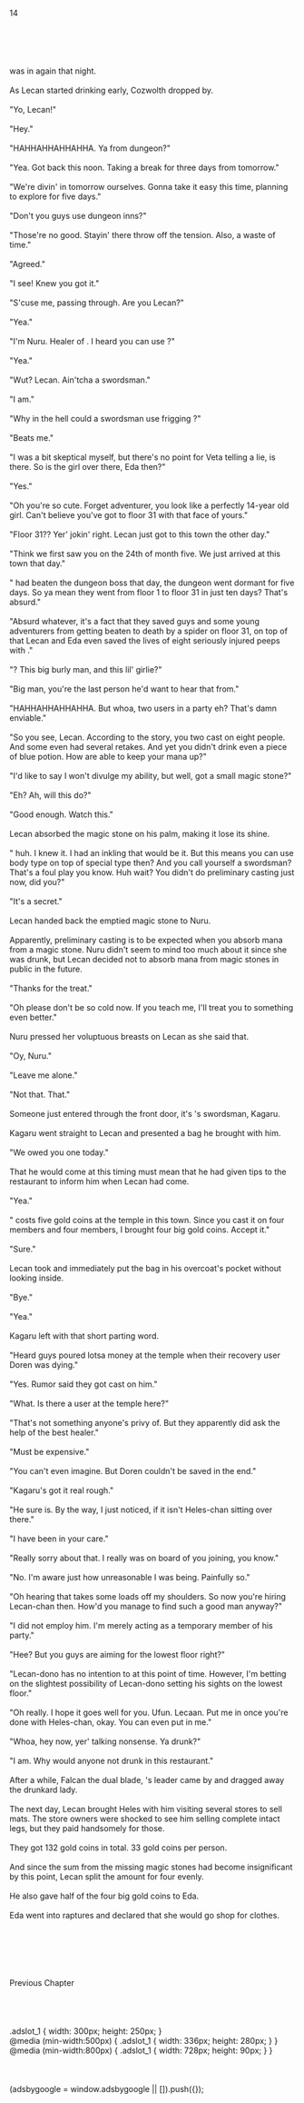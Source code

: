 <br/>
14<br/>
<br/>
<br/>
<br/>
<br/>
<br/>
<Vega> was in <Jade's Restaurant> again that night.<br/>
<br/>
As Lecan started drinking early, Cozwolth dropped by.<br/>
<br/>
"Yo, Lecan!"<br/>
<br/>
"Hey."<br/>
<br/>
"HAHHAHHAHHAHHA. Ya from dungeon?"<br/>
<br/>
"Yea. Got back this noon. Taking a break for three days from tomorrow."<br/>
<br/>
"We're divin' in tomorrow ourselves. Gonna take it easy this time, planning to explore for five days."<br/>
<br/>
"Don't you guys use dungeon inns?"<br/>
<br/>
"Those're no good. Stayin' there throw off the tension. Also, a waste of time."<br/>
<br/>
"Agreed."<br/>
<br/>
"I see! Knew you got it."<br/>
<br/>
"S'cuse me, passing through. Are you Lecan?"<br/>
<br/>
"Yea."<br/>
<br/>
"I'm Nuru. Healer of <Azcariz>. I heard you can use <High Recovery>?"<br/>
<br/>
"Yea."<br/>
<br/>
"Wut? Lecan. Ain'tcha a swordsman."<br/>
<br/>
"I am."<br/>
<br/>
"Why in the hell could a swordsman use frigging <High Recovery>?"<br/>
<br/>
"Beats me."<br/>
<br/>
"I was a bit skeptical myself, but there's no point for Veta telling a lie, is there. So is the girl over there, Eda then?"<br/>
<br/>
"Yes."<br/>
<br/>
"Oh you're so cute. Forget adventurer, you look like a perfectly 14-year old girl. Can't believe you've got to floor 31 with that face of yours."<br/>
<br/>
"Floor 31?? Yer' jokin' right. Lecan just got to this town the other day."<br/>
<br/>
"Think we first saw you on the 24th of month five. We just arrived at this town that day."<br/>
<br/>
"<Jaira> had beaten the dungeon boss that day, the dungeon went dormant for five days. So ya mean they went from floor 1 to floor 31 in just ten days? That's absurd."<br/>
<br/>
"Absurd whatever, it's a fact that they saved <Jaira> guys and some young adventurers from getting beaten to death by a spider on floor 31, on top of that Lecan and Eda even saved the lives of eight seriously injured peeps with <High Recovery>."<br/>
<br/>
"<High Recovery>? This big burly man, and this lil' girlie?"<br/>
<br/>
"Big man, you're the last person he'd want to hear that from."<br/>
<br/>
"HAHHAHHAHHAHHA. But whoa, two <High Recovery> users in a party eh? That's damn enviable."<br/>
<br/>
"So you see, Lecan. According to the story, you two cast <High Recovery> on eight people. And some even had several retakes. And yet you didn't drink even a piece of blue potion. How are able to keep your mana up?"<br/>
<br/>
"I'd like to say I won't divulge my ability, but well, got a small magic stone?"<br/>
<br/>
"Eh? Ah, will this do?"<br/>
<TLN: Catch the latest updates and edits at Sousetsuka .com ><br/>
"Good enough. Watch this."<br/>
<br/>
Lecan absorbed the magic stone on his palm, making it lose its shine.<br/>
<br/>
"<Absorption> huh. I knew it. I had an inkling that would be it. But this means you can use body type <Recovery> on top of special type <Absorption> then? And you call yourself a swordsman? That's a foul play you know. Huh wait? You didn't do preliminary casting just now, did you?"<br/>
<br/>
"It's a secret."<br/>
<br/>
Lecan handed back the emptied magic stone to Nuru.<br/>
<br/>
Apparently, preliminary casting is to be expected when you absorb mana from a magic stone. Nuru didn't seem to mind too much about it since she was drunk, but Lecan decided not to absorb mana from magic stones in public in the future.<br/>
<br/>
"Thanks for the treat."<br/>
<br/>
"Oh please don't be so cold now. If you teach me, I'll treat you to something even better."<br/>
<br/>
Nuru pressed her voluptuous breasts on Lecan as she said that.<br/>
<br/>
"Oy, Nuru."<br/>
<br/>
"Leave me alone."<br/>
<br/>
"Not that. That."<br/>
<br/>
Someone just entered through the front door, it's <Jaira>'s swordsman, Kagaru.<br/>
<br/>
Kagaru went straight to Lecan and presented a bag he brought with him.<br/>
<br/>
"We owed you one today."<br/>
<br/>
That he would come at this timing must mean that he had given tips to the restaurant to inform him when Lecan had come.<br/>
<br/>
"Yea."<br/>
<br/>
"<High Recovery> costs five gold coins at the temple in this town. Since you cast it on four <Jaira> members and four <Pezan Toorzam> members, I brought four big gold coins. Accept it."<br/>
<br/>
"Sure."<br/>
<br/>
Lecan took and immediately put the bag in his overcoat's pocket without looking inside.<br/>
<br/>
"Bye."<br/>
<br/>
"Yea."<br/>
<br/>
Kagaru left <Jade's Restaurant> with that short parting word.<br/>
<br/>
"Heard <Jaira> guys poured lotsa money at the temple when their recovery user Doren was dying."<br/>
<br/>
"Yes. Rumor said they got <Purification> cast on him."<br/>
<br/>
"What. Is there a <Purification> user at the temple here?"<br/>
<br/>
"That's not something anyone's privy of. But they apparently did ask the help of the best healer."<br/>
<br/>
"Must be expensive."<br/>
<br/>
"You can't even imagine. But Doren couldn't be saved in the end."<br/>
<br/>
"Kagaru's got it real rough."<br/>
<br/>
"He sure is. By the way, I just noticed, if it isn't Heles-chan sitting over there."<br/>
<br/>
"I have been in your care."<br/>
<br/>
"Really sorry about that. I really was on board of you joining, you know."<br/>
<br/>
"No. I'm aware just how unreasonable I was being. Painfully so."<br/>
<br/>
"Oh hearing that takes some loads off my shoulders. So now you're hiring Lecan-chan then. How'd you manage to find such a good man anyway?"<br/>
<br/>
"I did not employ him. I'm merely acting as a temporary member of his party."<br/>
<br/>
"Hee? But you guys are aiming for the lowest floor right?"<br/>
<br/>
"Lecan-dono has no intention to at this point of time. However, I'm betting on the slightest possibility of Lecan-dono setting his sights on the lowest floor."<br/>
<br/>
"Oh really. I hope it goes well for you. Ufun. Lecaan. Put me in once you're done with Heles-chan, okay. You can even put in me."<br/>
<br/>
"Whoa, hey now, yer' talking nonsense. Ya drunk?"<br/>
<br/>
"I am. Why would anyone not drunk in this restaurant."<br/>
<br/>
After a while, Falcan the dual blade, <Azcariz>'s leader came by and dragged away the drunkard lady.<br/>
<br/>
The next day, Lecan brought Heles with him visiting several stores to sell mats. The store owners were shocked to see him selling complete intact legs, but they paid handsomely for those.<br/>
<br/>
They got 132 gold coins in total. 33 gold coins per person.<br/>
<br/>
And since the sum from the missing magic stones had become insignificant by this point, Lecan split the amount for four evenly.<br/>
<br/>
He also gave half of the four big gold coins to Eda.<br/>
<br/>
Eda went into raptures and declared that she would go shop for clothes.<br/>
<br/>
<br/>
<br/>
<br/>
<br/>
<br/>
Previous Chapter<br/>
<br/>
<br/>
<br/>
<br/>
.adslot_1 { width: 300px; height: 250px; }<br/>
@media (min-width:500px) { .adslot_1 { width: 336px; height: 280px; } }<br/>
@media (min-width:800px) { .adslot_1 { width: 728px; height: 90px; } }<br/>
<br/>
<br/>
<br/>
(adsbygoogle = window.adsbygoogle || []).push({});<br/>
<br/>
<br/>
<br/>
<br/>
